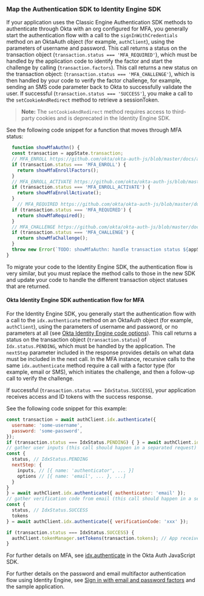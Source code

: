 ### Map the Authentication SDK to Identity Engine SDK

If your application uses the Classic Engine Authentication SDK methods to authenticate through Okta with an org configured for MFA, you generally start the authentication flow with a call to the `signInWithCredentials` method on an OktaAuth object (for example, `authClient`), using the parameters of username and password. This call returns a status on the transaction object (`transaction.status === 'MFA_REQUIRED'`), which must be handled by the application code to identify the factor and start the challenge by calling (`transaction.factors`). This call returns a new status on the transaction object: (`transaction.status === 'MFA_CHALLENGE'`), which is then handled by your code to verify the factor challenge, for example, sending an SMS code parameter back to Okta to successfully validate the user. If successful (`transaction.status === 'SUCCESS'`), you make a call to the `setCookieAndRedirect` method to retrieve a sessionToken.

>**Note:** The `setCookieAndRedirect` method requires access to third-party cookies and is deprecated in the Identity Engine SDK.

See the following code snippet for a function that moves through MFA status:

```JavaScript
  function showMfaAuthn() {
  const transaction = appState.transaction;
  // MFA_ENROLL https://github.com/okta/okta-auth-js/blob/master/docs/authn.md#mfa_enroll
  if (transaction.status === 'MFA_ENROLL') {
    return showMfaEnrollFactors();
  }
  // MFA_ENROLL_ACTIVATE https://github.com/okta/okta-auth-js/blob/master/docs/authn.md#mfa_enroll_activate
  if (transaction.status === 'MFA_ENROLL_ACTIVATE') {
    return showMfaEnrollActivate();
  }
    // MFA_REQUIRED https://github.com/okta/okta-auth-js/blob/master/docs/authn.md#mfa_required
  if (transaction.status === 'MFA_REQUIRED') {
    return showMfaRequired();
  }
  // MFA_CHALLENGE https://github.com/okta/okta-auth-js/blob/master/docs/authn.md#mfa_challenge
  if (transaction.status === 'MFA_CHALLENGE') {
    return showMfaChallenge();
  }
  throw new Error(`TODO: showMfaAuthn: handle transaction status ${appState.transaction.status}`);
}

```

To migrate your code to the Identity Engine SDK, the authentication flow is very similar, but you must replace the method calls to those in the new SDK and update your code to handle the different transaction object statuses that are returned.

#### Okta Identity Engine SDK authentication flow for MFA

For the Identity Engine SDK, you generally start the authentication flow with a call to the `idx.authenticate` method on an OktaAuth object (for example, `authClient`), using the parameters of username and password, or no parameters at all (see [Okta Identity Engine code options](/docs/guides/oie-upgrade-api-sdk-to-oie-sdk/nodejs/main/#okta-identity-engine-sdk-code-options)). This call returns a status on the transaction object (`transaction.status`) of `Idx.status.PENDING`, which must be handled by the application. The `nextStep` parameter included in the response provides details on what data must be included in the next call. In the MFA instance, recursive calls to the same `idx.authenticate` method require a call with a factor type (for example, email or SMS), which initiates the challenge, and then a follow-up call to verify the challenge.

If successful (`transaction.status === IdxStatus.SUCCESS`), your application receives access and ID tokens with the success response.

See the following code snippet for this example:

```JavaScript
const transaction = await authClient.idx.authenticate({
  username: 'some-username',
  password: 'some-password',
});
if (transaction.status === IdxStatus.PENDING) { } = await authClient.idx.authenticate();
// gather user inputs (this call should happen in a separated request)
const {
  status, // IdxStatus.PENDING
  nextStep: {
    inputs, // [{ name: 'authenticator', ... }]
    options // [{ name: 'email', ... }, ...]
  }
}
} = await authClient.idx.authenticate({ authenticator: 'email' });
// gather verification code from email (this call should happen in a separated request)
const {
  status, // IdxStatus.SUCCESS
  tokens
} = await authClient.idx.authenticate({ verificationCode: 'xxx' });

if (transaction.status === IdxStatus.SUCCESS) {
  authClient.tokenManager.setTokens(transaction.tokens); // App receives tokens directly
}

```

For further details on MFA, see [idx.authenticate](https://github.com/okta/okta-auth-js/blob/master/docs/idx.md#idxauthenticate) in the Okta Auth JavaScript SDK.

For further details on the password and email multifactor authentication flow using Identity Engine, see [Sign in with email and password factors](/docs/guides/oie-embedded-sdk-use-case-sign-in-pwd-email/nodejs/main/) and the sample application.
